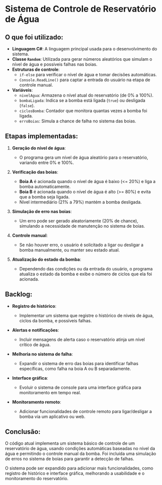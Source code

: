# Sistema de Controle de Reservatório de Água

## O que foi utilizado:
- **Linguagem C#**: A linguagem principal usada para o desenvolvimento do sistema.
- **Classe `Random`**: Utilizada para gerar números aleatórios que simulam o nível de água e possíveis falhas nas boias.
- **Estruturas de controle**:
  - `if-else` para verificar o nível de água e tomar decisões automáticas.
  - `Console.ReadLine()` para captar a entrada do usuário na etapa de controle manual.
- **Variáveis**:
  - `nivelAgua`: Armazena o nível atual do reservatório (de 0% a 100%).
  - `bombaLigada`: Indica se a bomba está ligada (`true`) ou desligada (`false`).
  - `ciclosBomba`: Contador que monitora quantas vezes a bomba foi ligada.
  - `erroBoias`: Simula a chance de falha no sistema das boias.

## Etapas implementadas:
1. **Geração do nível de água**:
   - O programa gera um nível de água aleatório para o reservatório, variando entre 0% e 100%.

2. **Verificação das boias**:
   - **Boia A** é acionada quando o nível de água é baixo (<= 20%) e liga a bomba automaticamente.
   - **Boia B** é acionada quando o nível de água é alto (>= 80%) e evita que a bomba seja ligada.
   - Nível intermediário (21% a 79%) mantém a bomba desligada.

3. **Simulação de erro nas boias**:
   - Um erro pode ser gerado aleatoriamente (20% de chance), simulando a necessidade de manutenção no sistema de boias.

4. **Controle manual**:
   - Se não houver erro, o usuário é solicitado a ligar ou desligar a bomba manualmente, ou manter seu estado atual.

5. **Atualização do estado da bomba**:
   - Dependendo das condições ou da entrada do usuário, o programa atualiza o estado da bomba e exibe o número de ciclos que ela foi acionada.

## Backlog:
- **Registro de histórico**:
  - Implementar um sistema que registre o histórico de níveis de água, ciclos da bomba, e possíveis falhas.
  
- **Alertas e notificações**:
  - Incluir mensagens de alerta caso o reservatório atinja um nível crítico de água.

- **Melhoria no sistema de falha**:
  - Expandir o sistema de erro das boias para identificar falhas específicas, como falha na boia A ou B separadamente.

- **Interface gráfica**:
  - Evoluir o sistema de console para uma interface gráfica para monitoramento em tempo real.

- **Monitoramento remoto**:
  - Adicionar funcionalidades de controle remoto para ligar/desligar a bomba via um aplicativo ou web.

## Conclusão:
O código atual implementa um sistema básico de controle de um reservatório de água, usando condições automáticas baseadas no nível da água e permitindo o controle manual da bomba. Foi incluída uma simulação de erros no sistema de boias para garantir a detecção de falhas.

O sistema pode ser expandido para adicionar mais funcionalidades, como registro de histórico e interface gráfica, melhorando a usabilidade e o monitoramento do reservatório.

